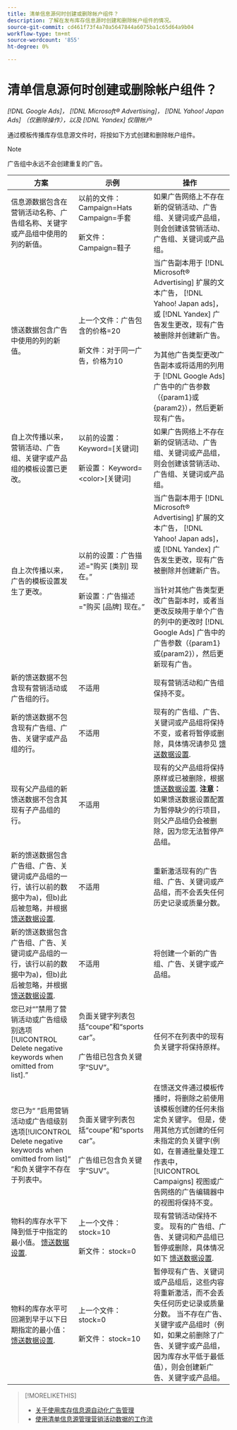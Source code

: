 ```yaml
---
title: 清单信息源何时创建或删除帐户组件？
description: 了解在发布库存信息源时创建和删除帐户组件的情况。
source-git-commit: cd461f73f4a70a5647844a6075ba1c65d64a9b04
workflow-type: tm+mt
source-wordcount: '855'
ht-degree: 0%

---
```


# 清单信息源何时创建或删除帐户组件？

*[!DNL Google Ads]， [!DNL Microsoft® Advertising]， [!DNL Yahoo! Japan Ads] （仅删除操作），以及 [!DNL Yandex] 仅限帐户*

通过模板传播库存信息源文件时，将按如下方式创建和删除帐户组件。

>[!NOTE]
>
>广告组中永远不会创建重复的广告。

| 方案 | 示例 | 操作 |
|----|----|----|
| 信息源数据包含在营销活动名称、广告组名称、关键字或产品组中使用的列的新值。 | 以前的文件：<br>Campaign=Hats<br>Campaign=手套<br><br>新文件：<br>Campaign=鞋子 | 如果广告网络上不存在新的促销活动、广告组、关键词或产品组，则会创建该营销活动、广告组、关键词或产品组。 |
| 馈送数据包含广告中使用的列的新值。 | 上一个文件：广告包含的价格=20<br><br>新文件：对于同一广告，价格为10 | 当广告副本用于 [!DNL Microsoft® Advertising] 扩展的文本广告， [!DNL Yahoo! Japan ads]，或 [!DNL Yandex] 广告发生更改，现有广告被删除并创建新广告。<br><br>为其他广告类型更改广告副本或将适用的列用于 [!DNL Google Ads] 广告中的广告参数（{param1}或{param2}），然后更新现有广告。 |
| 自上次传播以来，营销活动、广告组、关键字或产品组的模板设置已更改。 | 以前的设置：Keyword=[关键词]<br><br>新设置： Keyword=&lt;color>[关键词] | 如果广告网络上不存在新的促销活动、广告组、关键词或产品组，则会创建该营销活动、广告组、关键词或产品组。 |
| 自上次传播以来，广告的模板设置发生了更改。 | 以前的设置：广告描述=&quot;购买 [类别] 现在。”<br><br>新设置：广告描述=&quot;购买 [品牌] 现在。” | 当广告副本用于 [!DNL Microsoft® Advertising] 扩展的文本广告， [!DNL Yahoo! Japan ads]，或 [!DNL Yandex] 广告发生更改，现有广告被删除并创建新广告。<br><br>当针对其他广告类型更改广告副本时，或者当更改反映用于单个广告的列中的更改时 [!DNL Google Ads] 广告中的广告参数（{param1}或{param2}），然后更新现有广告。 |
| 新的馈送数据不包含现有营销活动或广告组的行。 | 不适用 | 现有营销活动和广告组保持不变。 |
| 新的馈送数据不包含现有广告组、广告、关键字或产品组的行。 | 不适用 | 现有的广告组、广告、关键词或产品组将保持不变，或者将暂停或删除，具体情况请参见 [馈送数据设置](feed-settings-manage.md#feed-data-settings). |
| 现有父产品组的新馈送数据不包含其现有子产品组的行。 | 不适用 | 现有的父产品组将保持原样或已被删除，根据 [馈送数据设置](feed-settings-manage.md#feed-data-settings). <b>注意：</b> 如果馈送数据设置配置为暂停缺少的行项目，则父产品组仍会被删除，因为您无法暂停产品组。 |
| 新的馈送数据包含广告组、广告、关键词或产品组的一行，该行以前的数据中为a)，但b)此后被忽略，并根据 [馈送数据设置](feed-settings-manage.md#feed-data-settings). | 不适用 | 重新激活现有的广告组、广告、关键词或产品组，而不会丢失任何历史记录或质量分数。 |
| 新的馈送数据包含广告组、广告、关键词或产品组的一行，该行以前的数据中为a)，但b)此后被忽略，并根据 [馈送数据设置](feed-settings-manage.md#feed-data-settings). | 不适用 | 将创建一个新的广告组、广告、关键字或产品组。 |
| 您已对“”禁用了营销活动或广告组级别选项[!UICONTROL Delete negative keywords when omitted from list].” | 负面关键字列表包括“coupe”和“sports car”。<br><br>广告组已包含负关键字“SUV”。 | 任何不在列表中的现有负关键字将保持原样。 |
| 您已为“ ”启用营销活动或广告组级别选项[!UICONTROL Delete negative keywords when omitted from list]“ ”和负关键字不存在于列表中。 | 负面关键字列表包括“coupe”和“sports car”。<br><br>广告组已包含负关键字“SUV”。 | 在馈送文件通过模板传播时，将删除之前使用该模板创建的任何未指定负关键字。 但是，使用其他方式创建的任何未指定的负关键字(例如，在普通批量处理工作表中， [!UICONTROL Campaigns] 视图或广告网络的广告编辑器中的视图将保持不变。 |  | 已发布信息源文件的组件计划结束日期出现。 | 不适用 | 现有营销活动保持不变。 现有的广告组、广告和关键词将保持不变、暂停或删除，具体情况将根据 [馈送数据设置](feed-settings-manage.md#feed-data-settings). |
| 物料的库存水平下降到低于中指定的最小值。 [馈送数据设置](feed-settings-manage.md#feed-data-settings). | 上一个文件： stock=10<br><br>新文件： stock=0 | 现有营销活动保持不变。 现有的广告组、广告、关键词和产品组已暂停或删除，具体情况如下 [馈送数据设置](feed-settings-manage.md#feed-data-settings). |
| 物料的库存水平可回溯到早于以下日期指定的最小值： [馈送数据设置](feed-settings-manage.md#feed-data-settings). | 上一个文件： stock=0<br><br> 新文件： stock=10 | 暂停现有广告、关键词或产品组后，这些内容将重新激活，而不会丢失任何历史记录或质量分数。 当不存在广告、关键字或产品组时（例如，如果之前删除了广告、关键字或产品组，因为库存水平低于最低值），则会创建新广告、关键字或产品组。 |

>[!MORELIKETHIS]
>
>* [关于使用库存信息源自动化广告管理](inventory-feeds-about.md)
>* [使用清单信息源管理营销活动数据的工作流](inventory-feeds-workflow.md)

